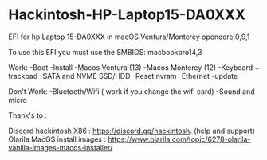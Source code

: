 # Hackintosh-HP-Laptop15-DA0XXX
EFI for hp Laptop 15-DA0XXX in macOS Ventura/Monterey opencore 0,9,1


To use this EFI you must use the SMBIOS: macbookpro14,3

Work:
-Boot
-Install
-Macos Ventura (13)
-Macos Monterey (12)
-Keyboard + trackpad
-SATA and NVME SSD/HDD
-Reset nvram 
-Ethernet
-update

Don't Work:
-Bluetooth/Wifi ( work if you change the wifi card)
-Sound and micro




Thank's to : 

Discord hackintosh X86 : https://discord.gg/hackintosh. (help and support)
              Olarila MacOS install images : https://www.olarila.com/topic/6278-olarila-vanilla-images-macos-installer/
